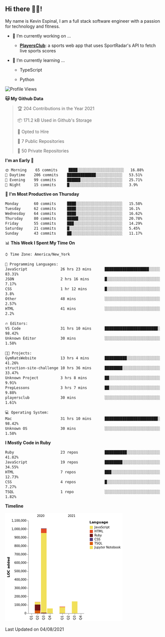 ## Hi there 👋🏽!

My name is Kevin Espinal, I am a full stack software engineer with a passion for technology and fitness.

- 🔭 I’m currently working on ...

     - **[PlayersClub](https://playersclub.herokuapp.com/#/)**: a sports web app that uses SportRadar's API to fetch live sports scores

- 🌱 I’m currently learning ...

     - TypeScript
     
     - Python
     
<!--START_SECTION:waka-->
![Profile Views](http://img.shields.io/badge/Profile%20Views-0-blue)

**🐱 My Github Data** 

> 🏆 204 Contributions in the Year 2021
 > 
> 📦 171.2 kB Used in Github's Storage 
 > 
> 💼 Opted to Hire
 > 
> 📜 7 Public Repositories 
 > 
> 🔑 50 Private Repositories  
 > 
**I'm an Early 🐤** 

```text
🌞 Morning    65 commits     ████░░░░░░░░░░░░░░░░░░░░░   16.88% 
🌆 Daytime    206 commits    █████████████░░░░░░░░░░░░   53.51% 
🌃 Evening    99 commits     ██████░░░░░░░░░░░░░░░░░░░   25.71% 
🌙 Night      15 commits     █░░░░░░░░░░░░░░░░░░░░░░░░   3.9%

```
📅 **I'm Most Productive on Thursday** 

```text
Monday       60 commits     ████░░░░░░░░░░░░░░░░░░░░░   15.58% 
Tuesday      62 commits     ████░░░░░░░░░░░░░░░░░░░░░   16.1% 
Wednesday    64 commits     ████░░░░░░░░░░░░░░░░░░░░░   16.62% 
Thursday     80 commits     █████░░░░░░░░░░░░░░░░░░░░   20.78% 
Friday       55 commits     ███░░░░░░░░░░░░░░░░░░░░░░   14.29% 
Saturday     21 commits     █░░░░░░░░░░░░░░░░░░░░░░░░   5.45% 
Sunday       43 commits     ██░░░░░░░░░░░░░░░░░░░░░░░   11.17%

```


📊 **This Week I Spent My Time On** 

```text
⌚︎ Time Zone: America/New_York

💬 Programming Languages: 
JavaScript               26 hrs 23 mins      ████████████████████░░░░░   83.31% 
JSON                     2 hrs 16 mins       █░░░░░░░░░░░░░░░░░░░░░░░░   7.17% 
CSS                      1 hr 12 mins        █░░░░░░░░░░░░░░░░░░░░░░░░   3.8% 
Other                    48 mins             ░░░░░░░░░░░░░░░░░░░░░░░░░   2.57% 
HTML                     41 mins             ░░░░░░░░░░░░░░░░░░░░░░░░░   2.2%

🔥 Editors: 
VS Code                  31 hrs 10 mins      ████████████████████████░   98.42% 
Unknown Editor           30 mins             ░░░░░░░░░░░░░░░░░░░░░░░░░   1.58%

🐱‍💻 Projects: 
GymRatsWebsite           13 hrs 4 mins       ██████████░░░░░░░░░░░░░░░   41.26% 
struction-site-challenge 10 hrs 36 mins      ████████░░░░░░░░░░░░░░░░░   33.47% 
Unknown Project          3 hrs 8 mins        ██░░░░░░░░░░░░░░░░░░░░░░░   9.91% 
PrepLessons              3 hrs 7 mins        ██░░░░░░░░░░░░░░░░░░░░░░░   9.88% 
playersclub              30 mins             ░░░░░░░░░░░░░░░░░░░░░░░░░   1.61%

💻 Operating System: 
Mac                      31 hrs 10 mins      ████████████████████████░   98.42% 
Unknown OS               30 mins             ░░░░░░░░░░░░░░░░░░░░░░░░░   1.58%

```

**I Mostly Code in Ruby** 

```text
Ruby                     23 repos            ██████████░░░░░░░░░░░░░░░   41.82% 
JavaScript               19 repos            ████████░░░░░░░░░░░░░░░░░   34.55% 
HTML                     7 repos             ███░░░░░░░░░░░░░░░░░░░░░░   12.73% 
CSS                      4 repos             █░░░░░░░░░░░░░░░░░░░░░░░░   7.27% 
TSQL                     1 repo              ░░░░░░░░░░░░░░░░░░░░░░░░░   1.82%

```


**Timeline**

![Chart not found](https://raw.githubusercontent.com/espinalk212/espinalk212/main/charts/bar_graph.png) 


 Last Updated on 04/08/2021
<!--END_SECTION:waka-->


<!--
**espinalk212/espinalk212** is a ✨ _special_ ✨ repository because its `README.md` (this file) appears on your GitHub profile.

Here are some ideas to get you started:

- 🔭 I’m currently working on ...
- 🌱 I’m currently learning ...
- 👯 I’m looking to collaborate on ...
- 🤔 I’m looking for help with ...
- 💬 Ask me about ...
- 📫 How to reach me: ...
- 😄 Pronouns: ...
- ⚡ Fun fact: ...
-->
